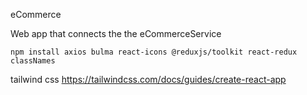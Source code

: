 
eCommerce

Web app that connects the the eCommerceService

```
npm install axios bulma react-icons @reduxjs/toolkit react-redux classNames
```

tailwind css
https://tailwindcss.com/docs/guides/create-react-app 